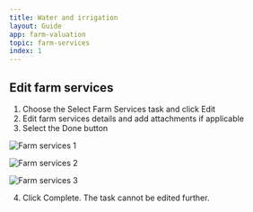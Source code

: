 ```yaml
---
title: Water and irrigation
layout: Guide
app: farm-valuation
topic: farm-services
index: 1
---
```


## Edit farm services

1. Choose the Select Farm Services task and click Edit
2. Edit farm services details and add attachments if applicable
3. Select the Done button

![Farm services 1](/images/guides/farm-valuation/ENT_farm_services.png)

![Farm services 2](/images/guides/farm-valuation/ENT_farm_services_ii.png)

![Farm services 3](/images/guides/farm-valuation/ENT_farm_services_iii.png)

4. Click Complete. The task cannot be edited further.
